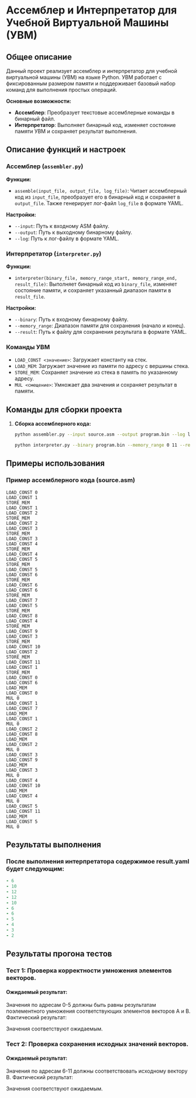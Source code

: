 # Ассемблер и Интерпретатор для Учебной Виртуальной Машины (УВМ)

## Общее описание

Данный проект реализует ассемблер и интерпретатор для учебной виртуальной машины (УВМ) на языке Python. УВМ работает с фиксированным размером памяти и поддерживает базовый набор команд для выполнения простых операций.

**Основные возможности:**

- **Ассемблер**: Преобразует текстовые ассемблерные команды в бинарный файл.
- **Интерпретатор**: Выполняет бинарный код, изменяет состояние памяти УВМ и сохраняет результат выполнения.

## Описание функций и настроек

### Ассемблер (`assembler.py`)

**Функции:**

- `assemble(input_file, output_file, log_file)`: Читает ассемблерный код из `input_file`, преобразует его в бинарный код и сохраняет в `output_file`. Также генерирует лог-файл `log_file` в формате YAML.

**Настройки:**

- `--input`: Путь к входному ASM файлу.
- `--output`: Путь к выходному бинарному файлу.
- `--log`: Путь к лог-файлу в формате YAML.

### Интерпретатор (`interpreter.py`)

**Функции:**

- `interpreter(binary_file, memory_range_start, memory_range_end, result_file)`: Выполняет бинарный код из `binary_file`, изменяет состояние памяти, и сохраняет указанный диапазон памяти в `result_file`.

**Настройки:**

- `--binary`: Путь к входному бинарному файлу.
- `--memory_range`: Диапазон памяти для сохранения (начало и конец).
- `--result`: Путь к файлу для сохранения результата в формате YAML.

### Команды УВМ

- `LOAD_CONST <значение>`: Загружает константу на стек.
- `LOAD_MEM`: Загружает значение из памяти по адресу с вершины стека.
- `STORE_MEM`: Сохраняет значение из стека в память по указанному адресу.
- `MUL <смещение>`: Умножает два значения и сохраняет результат в памяти.

## Команды для сборки проекта

1. **Сборка ассемблерного кода:**

   ```bash
   python assembler.py --input source.asm --output program.bin --log log.yaml
   ```
   ```bash
   python interpreter.py --binary program.bin --memory_range 0 11 --result result.yaml
   ```

## Примеры использования
### Пример ассемблерного кода (source.asm)
```commandline
LOAD_CONST 0
LOAD_CONST 1
STORE_MEM
LOAD_CONST 1
LOAD_CONST 2
STORE_MEM
LOAD_CONST 2
LOAD_CONST 3
STORE_MEM
LOAD_CONST 3
LOAD_CONST 4
STORE_MEM
LOAD_CONST 4
LOAD_CONST 5
STORE_MEM
LOAD_CONST 5
LOAD_CONST 6
STORE_MEM
LOAD_CONST 6
LOAD_CONST 6
STORE_MEM
LOAD_CONST 7
LOAD_CONST 5
STORE_MEM
LOAD_CONST 8
LOAD_CONST 4
STORE_MEM
LOAD_CONST 9
LOAD_CONST 3
STORE_MEM
LOAD_CONST 10
LOAD_CONST 2
STORE_MEM
LOAD_CONST 11
LOAD_CONST 1
STORE_MEM
LOAD_CONST 0
LOAD_CONST 6
LOAD_MEM
LOAD_CONST 0
MUL 0
LOAD_CONST 1
LOAD_CONST 7
LOAD_MEM
LOAD_CONST 1
MUL 0
LOAD_CONST 2
LOAD_CONST 8
LOAD_MEM
LOAD_CONST 2
MUL 0
LOAD_CONST 3
LOAD_CONST 9
LOAD_MEM
LOAD_CONST 3
MUL 0
LOAD_CONST 4
LOAD_CONST 10
LOAD_MEM
LOAD_CONST 4
MUL 0
LOAD_CONST 5
LOAD_CONST 11
LOAD_MEM
LOAD_CONST 5
MUL 0
```

## Результаты выполнения
### После выполнения интерпретатора содержимое result.yaml будет следующим:
```yaml
- 6
- 10
- 12
- 12
- 10
- 6
- 6
- 5
- 4
- 3
- 2
```


## Результаты прогона тестов
### Тест 1: Проверка корректности умножения элементов векторов.

#### Ожидаемый результат:

Значения по адресам 0-5 должны быть равны результатам поэлементного умножения соответствующих элементов векторов A и B.
Фактический результат:

Значения соответствуют ожидаемым.
### Тест 2: Проверка сохранения исходных значений векторов.

#### Ожидаемый результат:

Значения по адресам 6-11 должны соответствовать исходному вектору B.
Фактический результат:

Значения соответствуют ожидаемым.